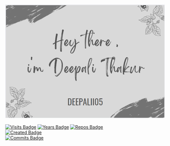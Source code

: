 [![Braydon's GitHub Banner](./assets/GitHubHeader.png)](https://deepalii05.dev)
<br><br>
[![Visits Badge](https://badges.pufler.dev/visits/deepalii05/deepalii05)](https:deepalii05.dev)
[![Years Badge](https://badges.pufler.dev/years/deepalii05)](https://badges.deepalii05.dev)
[![Repos Badge](https://badges.pufler.dev/repos/deepalii05)](https://badges.deepalii05.dev)
<br>
[![Created Badge](https://badges.pufler.dev/created/puf17640/git-badges)](https://badges.deepalii05.dev)
<br>
[![Commits Badge](https://badges.pufler.dev/commits/monthly/deepalii05)](https://badges.pufler.dev)
<br>
